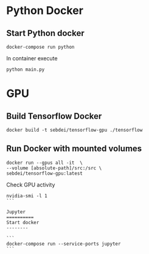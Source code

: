 Python Docker 
===========
Start Python docker
-----

```
docker-compose run python
```

In container execute

```
python main.py
```


GPU
=========

Build Tensorflow Docker 
--------
```
docker build -t sebdei/tensorflow-gpu ./tensorflow
```

Run Docker with mounted volumes
----------
```
docker run --gpus all -it  \
--volume [absolute-path]/src:/src \
sebdei/tensorflow-gpu:latest
```

Check GPU activity
````
nvidia-smi -l 1
```

Jupyter
==========
Start docker
--------

```
docker-compose run --service-ports jupyter
```



